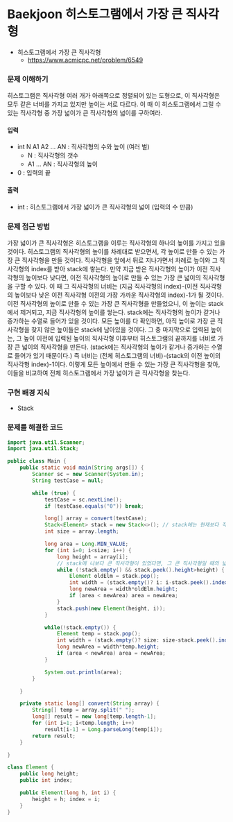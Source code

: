# Baekjoon 히스토그램에서 가장 큰 직사각형

- 히스토그램에서 가장 큰 직사각형
    - https://www.acmicpc.net/problem/6549

### 문제 이해하기
히스토그램은 직사각형 여러 개가 아래쪽으로 정렬되어 있는 도형으로, 이 직사각형은 모두 같은 너비를 가지고 있지만 높이는 서로 다르다.
이 때 이 히스토그램에서 그릴 수 있는 직사각형 중 가장 넓이가 큰 직사각형의 넓이를 구하여라.

#### 입력
- int N A1 A2 ... AN : 직사각형의 수와 높이 (여러 벌)
    - N : 직사각형의 갯수
    - A1 ... AN : 직사각형의 높이
- 0 : 입력의 끝

#### 출력
- int : 히스토그램에서 가장 넓이가 큰 직사각형의 넓이 (입력의 수 만큼)

### 문제 접근 방법
가장 넓이가 큰 직사각형은 히스토그램을 이루는 직사각형의 하나의 높이를 가지고 있을 것이다.
히스토그램의 직사각형의 높이를 차례대로 받으면서, 각 높이로 만들 수 있는 가장 큰 직사각형을 만들 것이다.
직사각형을 앞에서 뒤로 지나가면서 차례로 높이와 그 직사각형의 index를 받아 stack에 쌓는다.
만약 지금 받은 직사각형의 높이가 이전 직사각형의 높이보다 낮다면, 이전 직사각형의 높이로 만들 수 있는 가장 큰 넓이의 직사각형을 구할 수 있다.
이 때 그 직사각형의 너비는 (지금 직사각형의 index)-(이전 직사각형의 높이보다 낮은 이전 직사각형 이전의 가장 가까운 직사각형의 index)-1가 될 것이다.
이전 직사각형의 높이로 만들 수 있는 가장 큰 직사각형을 만들었으니, 이 높이는 stack에서 제거되고, 지금 직사각형의 높이를 쌓는다.
stack에는 직사각형의 높이가 같거나 증가하는 수열로 들어가 있을 것이다.
모든 높이를 다 확인하면, 아직 높이로 가장 큰 직사각형을 찾지 않은 높이들은 stack에 남아있을 것이다.
그 중 마지막으로 입력된 높이는, 그 높이 이전에 입력된 높이의 직사각형 이후부터 히스토그램의 끝까지를 너비로 가장 큰 넓이의 직사각형을 만든다.
(stack에는 직사각형의 높이가 같거나 증가하는 수열로 들어가 있기 때문이다.)
즉 너비는 (전체 히스토그램의 너비)-(stack의 이전 높이의 직사각형 index)-1이다.
이렇게 모든 높이에서 만들 수 있는 가장 큰 직사각형을 찾아, 이들을 비교하여 전체 히스토그램에서 가장 넓이가 큰 직사각형을 찾는다.

### 구현 배경 지식
- Stack

### 문제를 해결한 코드
~~~java
import java.util.Scanner;
import java.util.Stack;

public class Main {
    public static void main(String args[]) {
        Scanner sc = new Scanner(System.in);
        String testCase = null;

        while (true) {
            testCase = sc.nextLine();
            if (testCase.equals("0")) break;

            long[] array = convert(testCase);
            Stack<Element> stack = new Stack<>(); // stack에는 현재보다 작은 것들만 남아있을 것
            int size = array.length;

            long area = Long.MIN_VALUE;
            for (int i=0; i<size; i++) {
                long height = array[i];
                // stack에 나보다 큰 직사각형이 있었다면, 그 큰 직사각형일 때의 넓이를 계산해봐야한다
                while (!stack.empty() && stack.peek().height>height) {
                    Element oldElm = stack.pop();
                    int width = (stack.empty()? i: i-stack.peek().index-1);
                    long newArea = width*oldElm.height;
                    if (area < newArea) area = newArea;
                }
                stack.push(new Element(height, i));
            }

            while(!stack.empty()) {
                Element temp = stack.pop();
                int width = (stack.empty()? size: size-stack.peek().index-1);
                long newArea = width*temp.height;
                if (area < newArea) area = newArea;
            }

            System.out.println(area);
        }

    }

    private static long[] convert(String array) {
        String[] temp = array.split(" ");
        long[] result = new long[temp.length-1];
        for (int i=1; i<temp.length; i++)
            result[i-1] = Long.parseLong(temp[i]);
        return result;
    }

}

class Element {
    public long height;
    public int index;

    public Element(long h, int i) {
        height = h; index = i;
    }
}
~~~